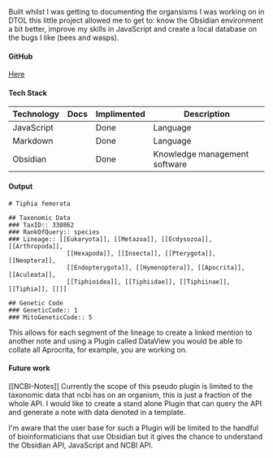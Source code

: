 Built whilst I was getting to documenting the organsisms I was working on in DTOL this little project allowed me to get to: know the Obsidian environment a bit better, improve my skills in JavaScript and create a local database on the bugs I like (bees and wasps).

#### GitHub
[Here](https://github.com/DLBPointon/QuickAdd-ncbi)

#### Tech Stack
| Technology | Docs | Implimented | Description | 
|--|--|--|--|
| JavaScript | | Done | Language |
| Markdown | | Done | Language |
| Obsidian | | Done | Knowledge management software |

#### Output
```
# Tiphia femorata

## Taxonomic Data
### TaxID:: 330862
### RankOfQuery:: species
### Lineage:: [[Eukaryota]], [[Metazoa]], [[Ecdysozoa]], [[Arthropoda]],
                [[Hexapoda]], [[Insecta]], [[Pterygota]], [[Neoptera]],
                [[Endopterygota]], [[Hymenoptera]], [[Apocrita]], [[Aculeata]],
                [[Tiphioidea]], [[Tiphiidae]], [[Tiphiinae]], [[Tiphia]], [[]]

## Genetic Code
### GeneticCode:: 1
### MitoGeneticCode:: 5
```

This allows for each segment of the lineage to create a linked mention to another note and using a Plugin called DataView you would be able to collate all Aprocrita, for example, you are working on.

#### Future work

[[NCBI-Notes]]
Currently the scope of this pseudo plugin is limited to the taxonomic data that ncbi has on an organism, this is just a fraction of the whole API. I would like to create a stand alone Plugin that can query the API and generate a note with data denoted in a template.

I'm aware that the user base for such a Plugin will be limited to the handful of bioinformaticians that use Obsidian but it gives the chance to understand the Obsidian API, JavaScript and NCBI API.